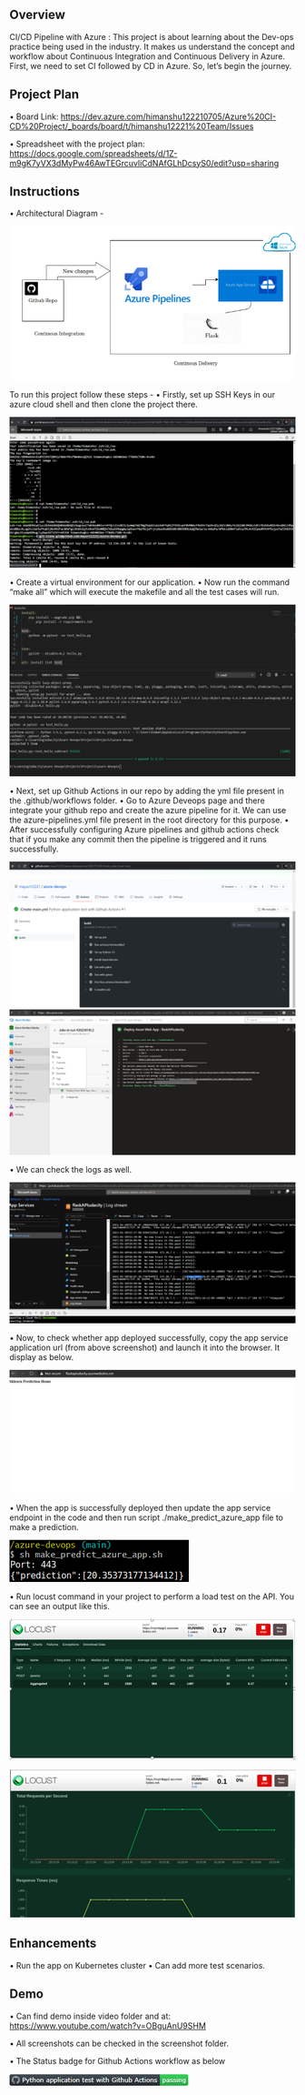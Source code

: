 Overview
--------


CI/CD Pipeline with Azure : This project is about learning about the Dev-ops practice being used in the industry. It makes us understand the concept and workflow about Continuous Integration and Continuous Delivery in Azure. First, we need to set CI followed by CD in Azure. So, let’s begin the journey.

Project Plan
------------

•	Board Link: https://dev.azure.com/himanshu122210705/Azure%20CI-CD%20Project/_boards/board/t/himanshu12221%20Team/Issues

•	Spreadsheet with the project plan: https://docs.google.com/spreadsheets/d/1Z-m9gK7yVX3dMyPw46AwTEGrcuvliCdNAfGLhDcsyS0/edit?usp=sharing

Instructions
-----------

  •	Architectural Diagram -

![](Screenshots/Architecture.png)

To run this project follow these steps -
•	Firstly, set up SSH Keys in our azure cloud shell and then clone the project there.

![](Screenshots/1_ProjectClonedIntoAzureCloudShell.PNG)

•	Create a virtual environment for our application.
•	Now run the command “make all” which will execute the makefile and all the test cases will run.

![](Screenshots/2_Passed_MakeAll.PNG)

•	Next, set up Github Actions in our repo by adding the yml file present in the .github/workflows folder.
•	Go to Azure Deveops page and there integrate your github repo and create the azure pipeline for it. We can use the azure-pipelines.yml file present in the root directory for this purpose.
•	After successfully configuring Azure pipelines and github actions check that if you make any commit then the pipeline is triggered and it runs successfully.

![](Screenshots/3_GithubBuildPassed.PNG)
![](Screenshots/CD%20Pipeline.PNG)

•	We can check the logs as well.

![](Screenshots/log%20stream.PNG)

•	Now, to check whether app deployed successfully, copy the app service application url (from above screenshot) and launch it into the browser. It display as below. 

![](Screenshots/App%20Deployed.PNG)

•	When the app is successfully deployed then update the app service endpoint in the code and then run script ./make_predict_azure_app file to make a prediction.

![](Screenshots/Prediction.PNG)

•	Run locust command in your project to perform a load test on the API. You can see an output like this.

![](Screenshots/Locust_Stats.PNG)

![](Screenshots/Locust_Graphs.PNG)

Enhancements
------------
 
• Run the app on Kubernetes cluster
•	Can add more test scenarios.

Demo
----

•	Can find demo inside video folder and at: https://www.youtube.com/watch?v=OBguAnU9SHM

•	All screenshots can be checked in the screenshot folder.

•	The Status badge for Github Actions workflow as below

![](Screenshots/StatusBadge.PNG)

